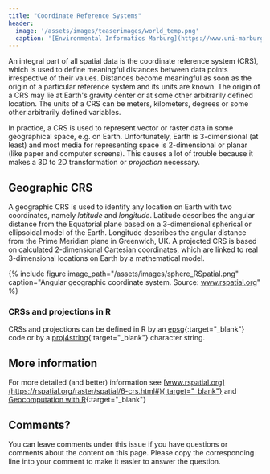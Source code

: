 ```yaml
---
title: "Coordinate Reference Systems"
header:
  image: '/assets/images/teaserimages/world_temp.png'
  caption: '[Environmental Informatics Marburg](https://www.uni-marburg.de/en/fb19/disciplines/physisch/environmentalinformatics){:target="_blank"}'
---
```


An integral part of all spatial data is the coordinate reference system (CRS), which is used to define meaningful distances between data points irrespective of their values.
Distances become meaningful as soon as the origin of a particular reference system and its units are known.
The origin of a CRS may lie at Earth's gravity center or at some other arbitrarily defined location.
The units of a CRS can be meters, kilometers, degrees or some other arbitrarily defined variables.

In practice, a CRS is used to represent vector or raster data in some geographical space, e.g. on Earth. 
Unfortunately, Earth is 3-dimensional (at least) and most media for representing space is 2-dimensional or planar (like paper and computer screens).
This causes a lot of trouble because it makes a 3D to 2D transformation or _projection_ necessary. 



<!--
## Projections
plag RSpatial

A major question in spatial analysis and cartography is how to transform this three dimensional angular system to a two dimensional planar (sometimes called “Cartesian”) system. A planar system is easier to use for certain calculations and required to make maps (unless you have a 3-d printer). The different types of planar coordinate reference systems are referred to as ‘projections’. Examples are ‘Mercator’, ‘UTM’, ‘Robinson’, ‘Lambert’, ‘Sinusoidal’ ‘Robinson’ and ‘Albers’.

There is not one best projection. Some projections can be used for a map of the whole world; other projections are appropriate for small areas only. One of the most important characteristics of a map projection is whether it is “equal area” (the scale of the map is constant) or “conformal” (the shapes of the geographic features are as they are seen on a globe). No two dimensional map projection can be both conformal and equal-area (but they can be approximately both for smaller areas, e.g. UTM, or Lambert Equal Area for a larger area), and some are neither.

plag
-->


## Geographic CRS

A geographic CRS is used to identify any location on Earth with two coordinates, namely _latitude_ and _longitude_.
Latitude describes the angular distance from the Equatorial plane based on a 3-dimensional spherical or ellipsoidal model of the Earth.
Longitude describes the angular distance from the Prime Meridian plane in Greenwich, UK.
A projected CRS is based on calculated 2-dimensional Cartesian coordinates, which are linked to real 3-dimensional locations on Earth by a mathematical model.


{% include figure image_path="/assets/images/sphere_RSpatial.png" caption="Angular geographic coordinate system. Source: www.rspatial.org" %}




### CRSs and projections in R
CRSs and projections can be defined in R by an [epsg](https://spatialreference.org/ref/epsg/){:target="_blank"} code or by a [proj4string](https://proj.org/usage/projections.html){:target="_blank"} character string.



## More information

For more detailed (and better) information see [www.rspatial.org](https://rspatial.org/raster/spatial/6-crs.html#){:target="_blank"} and 
[Geocomputation with R](https://geocompr.robinlovelace.net/spatial-class.html#crs-intro){:target="_blank"}





## Comments?
You can leave comments under this issue if you have questions or comments about the content on this page. Please copy the corresponding line into your comment to make it easier to answer the question. 



<script src="https://utteranc.es/client.js"
        repo="GeoMOER/moer-bsc-project-seminar-SDM"
        issue-term="unit03-04_CRS"
        theme="github-light"
        crossorigin="anonymous"
        async>
</script>
